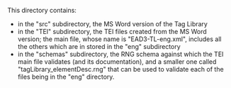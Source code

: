 This directory contains:
- in the "src" subdirectory, the MS Word version of the Tag Library
- in the "TEI" subdirectory, the TEI files created from the MS Word version; the main file, whose name is "EAD3-TL-eng.xml", includes all the others which are in stored in the "eng" subdirectory
- in the "schemas" subdirectory, the RNG schema against which the TEI main file validates (and its documentation), and a smaller one called "tagLibrary_elementDesc.rng" that can be used to validate each of the files being in the "eng" directory.